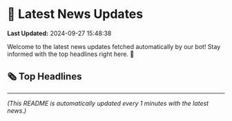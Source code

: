 # 📰 Latest News Updates
**Last Updated:** 2024-09-27 15:48:38

Welcome to the latest news updates fetched automatically by our bot! Stay informed with the top headlines right here. 🚀

## 🗞️ Top Headlines

---
*(This README is automatically updated every 1 minutes with the latest news.)*
